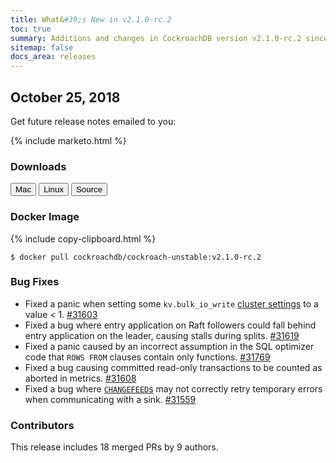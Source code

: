 ```yaml
---
title: What&#39;s New in v2.1.0-rc.2
toc: true
summary: Additions and changes in CockroachDB version v2.1.0-rc.2 since version v2.1.0-rc.1
sitemap: false
docs_area: releases 
---
```


## October 25, 2018

Get future release notes emailed to you:

{%  include marketo.html %}

### Downloads

<div id="os-tabs" class="clearfix os-tabs_button-outline-primary">
    <a href="https://binaries.cockroachdb.com/cockroach-v2.1.0-rc.2.darwin-10.9-amd64.tgz"><button id="mac" data-eventcategory="mac-binary-release-notes">Mac</button></a>
    <a href="https://binaries.cockroachdb.com/cockroach-v2.1.0-rc.2.linux-amd64.tgz"><button id="linux" data-eventcategory="linux-binary-release-notes">Linux</button></a>
    <a href="https://binaries.cockroachdb.com/cockroach-v2.1.0-rc.2.src.tgz"><button id="source" data-eventcategory="source-release-notes">Source</button></a>
</div>

### Docker Image

{%  include copy-clipboard.html %}
~~~ shell
$ docker pull cockroachdb/cockroach-unstable:v2.1.0-rc.2
~~~

### Bug Fixes

- Fixed a panic when setting some `kv.bulk_io_write` [cluster settings](../v2.1/cluster-settings.html) to a value < 1. [#31603][#31603]
- Fixed a bug where entry application on Raft followers could fall behind entry application on the leader, causing stalls during splits. [#31619][#31619]
- Fixed a panic caused by an incorrect assumption in the SQL optimizer code that `ROWS FROM` clauses contain only functions. [#31769][#31769]
- Fixed a bug causing committed read-only transactions to be counted as aborted in metrics. [#31608][#31608]
- Fixed a bug where [`CHANGEFEED`s](../v2.1/create-changefeed.html) may not correctly retry temporary errors when communicating with a sink. [#31559][#31559]

### Contributors

This release includes 18 merged PRs by 9 authors.

[#31559]: https://github.com/cockroachdb/cockroach/pull/31559
[#31603]: https://github.com/cockroachdb/cockroach/pull/31603
[#31608]: https://github.com/cockroachdb/cockroach/pull/31608
[#31619]: https://github.com/cockroachdb/cockroach/pull/31619
[#31769]: https://github.com/cockroachdb/cockroach/pull/31769
